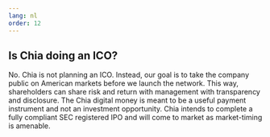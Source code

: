 ```yaml
---
lang: nl
order: 12
---
```


Is Chia doing an ICO?
-----------------------

No. Chia is not planning an ICO. Instead, our goal is to take the company public on American markets before we launch the network. This way, shareholders can share risk and return with management with transparency and disclosure. The Chia digital money is meant to be a useful payment instrument and not an investment opportunity. Chia intends to complete a fully compliant SEC registered IPO and will come to market as market-timing is amenable.
